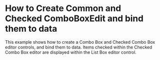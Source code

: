 # How to Create Common and Checked ComboBoxEdit and bind them to data


<p>This example shows how to create a Combo Box and Checked Combo Box editor controls, and bind them to data. Items checked within the Checked Combo Box editor are displayed within the List Box editor control.</p>

<br/>


